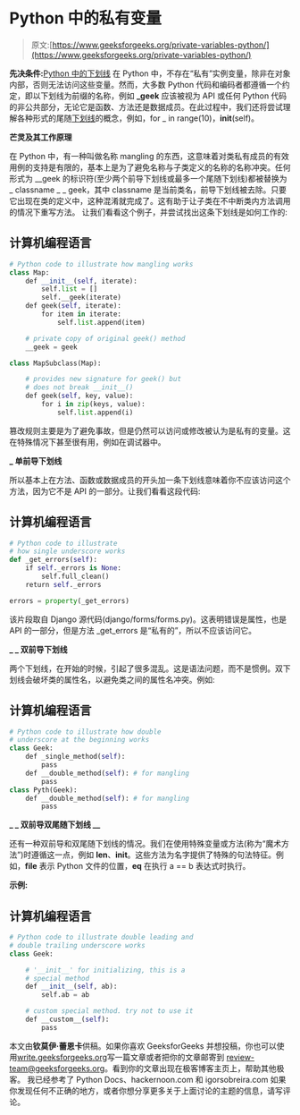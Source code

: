 # Python 中的私有变量

> 原文:[https://www.geeksforgeeks.org/private-variables-python/](https://www.geeksforgeeks.org/private-variables-python/)

**先决条件:**[Python 中的下划线](https://www.geeksforgeeks.org/underscore-_-python/)
在 Python 中，不存在“私有”实例变量，除非在对象内部，否则无法访问这些变量。然而，大多数 Python 代码和编码者都遵循一个约定，即以下划线为前缀的名称，例如 **_geek** 应该被视为 API 或任何 Python 代码的非公共部分，无论它是函数、方法还是数据成员。在此过程中，我们还将尝试理解各种形式的尾随[下划线](https://www.geeksforgeeks.org/underscore-_-python/)的概念，例如，for _ in range(10)，__init__(self)。

**芒灵及其工作原理**

在 Python 中，有一种叫做名称 mangling 的东西，这意味着对类私有成员的有效用例的支持是有限的，基本上是为了避免名称与子类定义的名称的名称冲突。任何形式为 __geek 的标识符(至少两个前导下划线或最多一个尾随下划线)都被替换为 _ classname _ _ geek，其中 classname 是当前类名，前导下划线被去除。只要它出现在类的定义中，这种混淆就完成了。这有助于让子类在不中断类内方法调用的情况下重写方法。
让我们看看这个例子，并尝试找出这条下划线是如何工作的:

## 计算机编程语言

```py
# Python code to illustrate how mangling works
class Map:
    def __init__(self, iterate):
        self.list = []
        self.__geek(iterate)
    def geek(self, iterate):
        for item in iterate:
            self.list.append(item)

    # private copy of original geek() method
    __geek = geek  

class MapSubclass(Map):

    # provides new signature for geek() but
    # does not break __init__()
    def geek(self, key, value):       
        for i in zip(keys, value):
            self.list.append(i)
```

篡改规则主要是为了避免事故，但是仍然可以访问或修改被认为是私有的变量。这在特殊情况下甚至很有用，例如在调试器中。

**_ 单前导下划线**

所以基本上在方法、函数或数据成员的开头加一条下划线意味着你不应该访问这个方法，因为它不是 API 的一部分。让我们看看这段代码:

## 计算机编程语言

```py
# Python code to illustrate
# how single underscore works
def _get_errors(self):
    if self._errors is None:
        self.full_clean()
    return self._errors

errors = property(_get_errors)
```

该片段取自 Django 源代码(django/forms/forms.py)。这表明错误是属性，也是 API 的一部分，但是方法 _get_errors 是“私有的”，所以不应该访问它。

**_ _ 双前导下划线**

两个下划线，在开始的时候，引起了很多混乱。这是语法问题，而不是惯例。双下划线会破坏类的属性名，以避免类之间的属性名冲突。例如:

## 计算机编程语言

```py
# Python code to illustrate how double
# underscore at the beginning works
class Geek:
    def _single_method(self):
        pass
    def __double_method(self): # for mangling
        pass
class Pyth(Geek):
    def __double_method(self): # for mangling
        pass
```

**_ _ 双前导双尾随下划线 __**

还有一种双前导和双尾随下划线的情况。我们在使用特殊变量或方法(称为“魔术方法”)时遵循这一点，例如 __len__、__init__。这些方法为名字提供了特殊的句法特征。例如，__file__ 表示 Python 文件的位置，__eq__ 在执行 a == b 表达式时执行。

**示例:**

## 计算机编程语言

```py
# Python code to illustrate double leading and
# double trailing underscore works
class Geek:

    # '__init__' for initializing, this is a
    # special method 
    def __init__(self, ab):
        self.ab = ab

    # custom special method. try not to use it
    def __custom__(self):
        pass
```

本文由**钦莫伊·蕾恩卡**供稿。如果你喜欢 GeeksforGeeks 并想投稿，你也可以使用[write.geeksforgeeks.org](https://write.geeksforgeeks.org)写一篇文章或者把你的文章邮寄到 review-team@geeksforgeeks.org。看到你的文章出现在极客博客主页上，帮助其他极客。
我已经参考了 Python Docs、hackernoon.com 和 igorsobreira.com
如果你发现任何不正确的地方，或者你想分享更多关于上面讨论的主题的信息，请写评论。